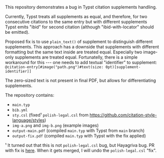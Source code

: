 This repository demonstrates a bug in Typst citation supplements handling.

Currently, Typst treats all supplements as equal, and therefore, for two consecutive citations
to the same entry but with different supplements Typst emits "ibid" for second citation
(although "ibid-with-locator" should be emitted).

Proposed fix is to use `plain_text()` of supplement to distinguish different supplements.
This approach has a downside that supplements with different formatting but the same text inside
are treated equal. Especially two image-only supplements are treated equal.
Fortunatelly, there is a simple workaround for this --- one needs to add textual "identifier" to supplement:
`@citation-entry[#image("path.png")#text(size: 0pt)[supplement-identifier]]`

The zero-sized text is not present in final PDF, but allows for differentiating supplements.

The repository contains:
- `main.typ`
- `bib.yml`
- `sty.csl` (fixed¹ `polish-legal.csl` from <https://github.com/citation-style-language/styles>)
- `img-a.png` and `img-b.png` (example images)
- `output-main.pdf` (compiled `main.typ` with Typst from `main` branch)
- `output-fix.pdf` (compiled `main.typ` with Typst with the fix applied)


¹ It turned out that this is not `polish-legal.csl` bug, but Hayagriva bug.
PR with fix is [here](https://github.com/typst/hayagriva/pull/301).
When it gets merged, I will undo the `polish-legal.csl` "fix".
